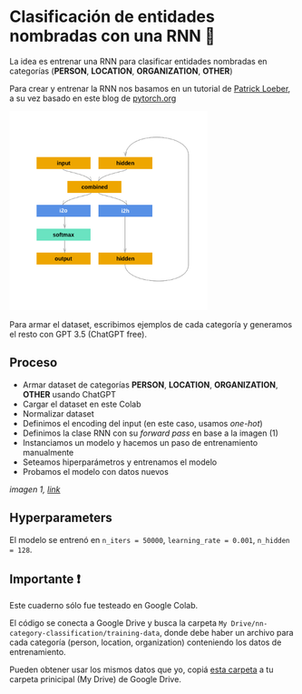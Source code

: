 # Clasificación de entidades nombradas con una RNN 🧠
La idea es entrenar una RNN para clasificar entidades nombradas en categorías (**PERSON**, **LOCATION**, **ORGANIZATION**, **OTHER**)

Para crear y entrenar la RNN nos basamos en un tutorial de [Patrick Loeber](https://www.youtube.com/watch?v=WEV61GmmPrk), a su vez basado en este blog de [pytorch.org](https://pytorch.org/tutorials/intermediate/char_rnn_classification_tutorial.html)

<img src="images/pytorch-vanilla-rnn.png" alt="drawing" width="350"/>


Para armar el dataset, escribimos ejemplos de cada categoría y generamos el resto con GPT 3.5 (ChatGPT free).

## Proceso
- Armar dataset de categorías **PERSON**, **LOCATION**, **ORGANIZATION**, **OTHER** usando ChatGPT
- Cargar el dataset en este Colab
- Normalizar dataset
- Definimos el encoding del input (en este caso, usamos _one-hot_)
- Definimos la clase RNN con su _forward pass_ en base a la imagen (1)
- Instanciamos un modelo y hacemos un paso de entrenamiento manualmente
- Seteamos hiperparámetros y entrenamos el modelo
- Probamos el modelo con datos nuevos


*imagen 1, [link](https://pytorch.org/tutorials/intermediate/char_rnn_classification_tutorial.html)*

## Hyperparameters
El modelo se entrenó en `n_iters = 50000`,  `learning_rate = 0.001`, `n_hidden = 128`.

## Importante ❗
Este cuaderno sólo fue testeado en Google Colab. 

El código se conecta a Google Drive y busca la carpeta `My Drive/nn-category-classification/training-data`, donde debe haber un archivo para cada categoría (person, location, organization) conteniendo los datos de entrenamiento. 

Pueden obtener usar los mismos datos que yo, copiá [esta carpeta](https://drive.google.com/drive/folders/1N4FA62g0iQAnIEg0I84xHip02sX10lGx?usp=sharing) a tu carpeta prinicipal (My Drive) de Google Drive. 